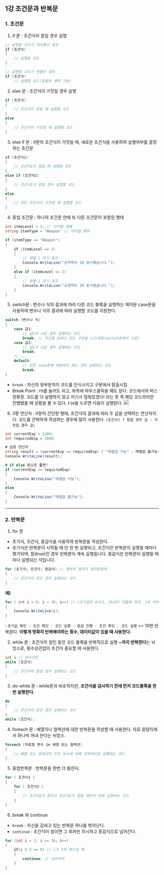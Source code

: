 ## 1강 조건문과 반복문
### 1. 조건문
1. if 문
: 조건식이 참일 경우 실행
```cs
// 실행할 코드가 여러줄인 경우
if (조건식)
{
	// 실행할 코드
}

// 실행할 코드가 한줄인 경우
if (조건식)
	// 실행할 코드(중괄호 생략 가능)
```
2. else 문
: 조건식이 거짓일 경우 실행
```cs
if (조건식)
{	
	// 조건식이 참일 때 실행할 코드
}
else
{
	// 조건식이 거짓일 때 실행할 코드
}
```
3. else if 문
: if문의 조건식이 거짓일 때, 새로운 조건식을 사용하여 실행여부를 결정하는 조건문
```cs
if (조건식1)
{
	// 조건식1이 참일 때 실행할 코드
}
else if (조건식2)
{
	// 조건식2가 참일 경우 실행할 코드
}
else
{
	// 모든 조건식이 거짓일 때 실행할 코드
}
```
4. 중첩 조건문
: 하나의 조건문 안에 또 다른 조건문이 포함된 형태
```cs
int itmeLevel = 3; // 아이템 레벨
string itemType = "Weapon" // 아이템 종류

if (itemType == "Weapon")
{
	if (itemLevel == 1)
    {
    	// 레벨 1 무기 효과
        Console.WriteLine("공격력이 10 증가했습니다.");
    }
    else if (itemLevel == 2)
    {
    	// 레벨 2 무기 효과
        Console.WriteLine("공경력이 20 증가했습니다.");
    }
}
```
5. switch문
: 변수나 식의 결과에 따라 다른 코드 블록을 실행하는 제어문
case문을 사용하여 변수나 식의 결과에 따라 실행할 코드를 지정한다.
```cs
switch (변수나 식)
{
	case 값1:
    	// 값1이 나온 경우 실행되는 코드
        break; // 자신을 감싸고 있는 구문을 나가게함(switch문에서 나감)
    case 값2:
    	// 값2가 나온 경우 실행되는 코드
        break;
    // ...
    default:
    	// 모든 case문에 해당하지 않는 경우 실행되는 코드
        break;
}
```
- `break` : 자신의 윗부분까지 코드를 인식시키고 구문에서 탈출시킴
- Break Point
: `F9`를 눌러도 되고, 좌측에 마우스클릭을 해도 된다.
코드에서의 버스정류장. 코드를 더 실행하지 않고 저기서 멈춰있겠다! 라는 뜻
즉 해당 코드까지만 진행됐을 때 상황을 볼 수 있다.
`F10`을 누르면 다음이 실행된다.
![](https://velog.velcdn.com/images/rlqma1131/post/b6c12c9e-3be5-40b1-a124-947723a4b461/image.png)
6. 3항 연산자
: if문의 간단한 형태, 조건식의 결과에 따라 두 값을 선택하는 연산자이다.
코드를 간략하게 작성하는 경우에 많이 사용한다.
`(조건식) ? 참일 경우 값 : 거짓일 경우 값;`
```cs
int currentExp = 1200;
int requiredExp = 2000;

# 삼항 연산자
string result = (currentExp >= requiredExp) ? "레벨업 가능" : 레벨업 불가능";
Console.WriteLine(result);

# if else 문으로 풀면?
if (currentExp >= requiredExp)
{
	Console.WriteLine("레벨업 가능");
}
else
{
	Console.WriteLine("레벨업 불가능");
}
```
---
### 2. 반복문
1. for 문
- 초기식, 조건식, 증감식을 사용하여 반복문을 작성한다.
- 초기식은 반복문이 시작될 때 단 한 번 실행되고,
조건식은 반복문이 실행될 때마다 평가되며, 참(true)인 경우 반복문이 계속 실행됩니다.
증감식은 반복문이 실행될 때마다 실행되는 식입니다.
```cs
for (초기식; 조건식; 증감식) // 몇부터 몇까지 얼마만큼씩
{
	// 조건식이 참인 경우 실행되는 코드
}
```
**예)**
```cs
for ( int i = 0; i < 10; i++) // i초기값은 0이고, 10보다 작을때 까지, 1씩 더하겠다.
{
	Console.WriteLine(i);
}
```
: `초기값 확인 - 조건 확인 - 코드 실행 - 증감 진행 - 조건 확인 - 코드 실행`
=> 10번 반복된다.
**이렇게 명확히 반복해야하는 횟수, 데이터값이 있을 때 사용한다.**

2. while 문
: 조건식이 참인 동안 코드 블록을 반복적으로 실행
**~까지 반복한다**는 뉘앙스로, 횟수상관없이 조건이 중요할 때 사용한다.
```cs
int i // 변수선언
while (조건식)
{
	// 조건식이 참일 경우 실행되는 코드
}
```
3. do-while 문
: while문과 비슷하지만, **조건식을 검사하기 전에 먼저 코드블록을 한번 실행한다.**
```cs
do
{
	// 조건식이 참인 경우 실행되는 코드
}
while (조건식);
```
4. foreach 문
: 배열이나 컬렉션에 대한 반복문을 작성할 때 사용한다.
자료 뭉텅이에서 하나씩 꺼내 쓴다는 뉘앙스.
```cs
foreach (자료형 변수 in 배열 또는 컬렉션)
{
	// 배열 또는 컬렉션의 모든 요소에 대해 반복적으로 실행되는 코드
}
```
5. 중첩반복문
: 반복문을 한번 더 돌린다.
```cs
for ( 조건식1 )
{
	for ( 조건식2 )
    {
     	// 조건식1이 참이고 조건식2가 참일 때까지 반복 실행되는 코드
    }
}
```
6. break 와 continue
- `break` : 자신을 감싸고 있는 반복문 하나를 벗어난다.
- `continue` : 조건식이 참이면 그 회차만 무시하고 증감식으로 넘어간다.
```cs
for (int i = 1; i <= 10; i++)
{
	if(i % 3 == 0) // i가 3의 배수일 때
    {
    	continue; // 넘어가라
    }
}
```